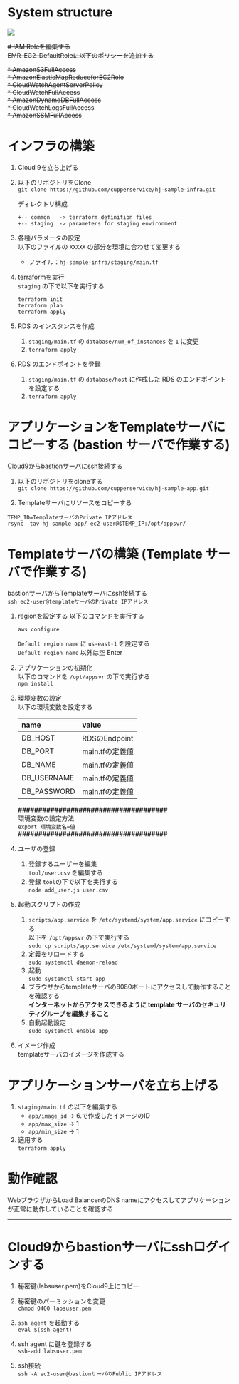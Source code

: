 # System structure
![](./img/System.png)

~~# IAM Roleを編集する~~  
~~EMR_EC2_DefaultRoleに以下のポリシーを追加する~~

~~* AmazonS3FullAccess~~  
~~* AmazonElasticMapReduceforEC2Role~~  
~~* CloudWatchAgentServerPolicy~~  
~~* CloudWatchFullAccess~~  
~~* AmazonDynamoDBFullAccess~~  
~~* CloudWatchLogsFullAccess~~  
~~* AmazonSSMFullAccess~~

# インフラの構築
1. Cloud 9を立ち上げる

2. 以下のリポジトリをClone  
`git clone https://github.com/cupperservice/hj-sample-infra.git`

    ディレクトリ構成
    ```
    +-- common   -> terraform definition files
    +-- staging  -> parameters for staging environment
    ```

3. 各種パラメータの設定  
以下のファイルの `XXXXX` の部分を環境に合わせて変更する
    * ファイル：`hj-sample-infra/staging/main.tf`

4. terraformを実行  
`staging` の下で以下を実行する
    ```
    terraform init
    terraform plan
    terraform apply
    ```

5. RDS のインスタンスを作成  
    1. `staging/main.tf` の `database/num_of_instances` を `1` に変更
    2. `terraform apply`

6. RDS のエンドポイントを登録  
    1. `staging/main.tf` の `database/host` に作成した RDS のエンドポイントを設定する
    2. `terraform apply`

# アプリケーションをTemplateサーバにコピーする (bastion サーバで作業する)
[Cloud9からbastionサーバにssh接続する](#how-to-ssh-login)

1. 以下のリポジトリをcloneする  
`git clone https://github.com/cupperservice/hj-sample-app.git`

2. Templateサーバにリソースをコピーする  
```
TEMP_ID=TemplateサーバのPrivate IPアドレス
rsync -tav hj-sample-app/ ec2-user@$TEMP_IP:/opt/appsvr/
```

# Templateサーバの構築 (Template サーバで作業する)
bastionサーバからTemplateサーバにssh接続する  
`ssh ec2-user@templateサーバのPrivate IPアドレス`

1. regionを設定する
以下のコマンドを実行する  

    ```
    aws configure
    ```
    `Default region name` に `us-east-1` を設定する  
    `Default region name` 以外は空 Enter

2. アプリケーションの初期化  
以下のコマンドを `/opt/appsvr` の下で実行する  
`npm install`

2. 環境変数の設定  
以下の環境変数を設定する

    | name                    | value        |
    |:------------------------|:-------------|
    |DB_HOST                  |RDSのEndpoint |
    |DB_PORT                  |main.tfの定義値|
    |DB_NAME                  |main.tfの定義値|
    |DB_USERNAME              |main.tfの定義値|
    |DB_PASSWORD              |main.tfの定義値|

    __#####################################__  
    環境変数の設定方法  
    `export 環境変数名=値`  
    __#####################################__  

3. ユーザの登録
    1. 登録するユーザーを編集  
    `tool/user.csv` を編集する
    2. 登録
    `tool`の下で以下を実行する  
    `node add_user.js user.csv`

4. 起動スクリプトの作成
    1. `scripts/app.service` を `/etc/systemd/system/app.service` にコピーする  
    以下を `/opt/appsvr` の下で実行する  
    `sudo cp scripts/app.service /etc/systemd/system/app.service`
    2. 定義をリロードする  
    `sudo systemctl daemon-reload`
    3. 起動  
    `sudo systemctl start app`
    4. ブラウザからtemplateサーバの8080ポートにアクセスして動作することを確認する  
    __インターネットからアクセスできるように template サーバのセキュリティグループを編集すること__
    5. 自動起動設定  
    `sudo systemctl enable app`

6. イメージ作成  
  templateサーバのイメージを作成する

# アプリケーションサーバを立ち上げる
1. `staging/main.tf` の以下を編集する
    * `app/image_id` -> 6.で作成したイメージのID
    * `app/max_size` -> 1
    * `app/min_size` -> 1
2. 適用する  
  `terraform apply`

# 動作確認
WebブラウザからLoad BalancerのDNS nameにアクセスしてアプリケーションが正常に動作していることを確認する

---
# <a id="how-to-ssh-login">Cloud9からbastionサーバにsshログインする</a>
1. 秘密鍵(labsuser.pem)をCloud9上にコピー

2. 秘密鍵のパーミッションを変更  
`chmod 0400 labsuser.pem`

3. `ssh agent` を起動する  
`eval $(ssh-agent)`

4. ssh agent に鍵を登録する  
`ssh-add labsuser.pem`

5. ssh接続  
`ssh -A ec2-user@bastionサーバのPublic IPアドレス`
